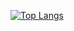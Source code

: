 [![Top Langs](https://github-readme-stats.vercel.app/api/top-langs/?username=thalesodias&langs_count=5)](https://github.com/anuraghazra/github-readme-stats)
